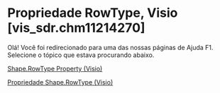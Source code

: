 
# Propriedade RowType, Visio [vis_sdr.chm11214270]

Olá! Você foi redirecionado para uma das nossas páginas de Ajuda F1. Selecione o tópico que estava procurando abaixo.

[Shape.RowType Property (Visio)](http://msdn.microsoft.com/library/a814cc7a-c43c-20ce-ac8f-8ecf7537ffa0.aspx)

[Propriedade Shape.RowType (Visio)](http://msdn.microsoft.com/library/416b77f1-6cec-de5b-c2b8-c6e5b239c54c%28Office.15%29.aspx)

